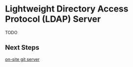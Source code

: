 # Lightweight Directory Access Protocol (LDAP) Server
TODO

## Next Steps
[on-site git server](run-git-server.md)
